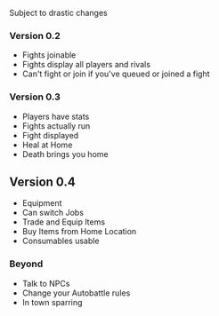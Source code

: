 Subject to drastic changes

### Version 0.2
- Fights joinable
- Fights display all players and rivals
- Can't fight or join if you've queued or joined a fight

### Version 0.3
- Players have stats
- Fights actually run
- Fight displayed
- Heal at Home
- Death brings you home

## Version 0.4
- Equipment
- Can switch Jobs
- Trade and Equip Items
- Buy Items from Home Location
- Consumables usable

### Beyond
- Talk to NPCs
- Change your Autobattle rules
- In town sparring
